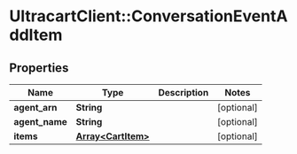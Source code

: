# UltracartClient::ConversationEventAddItem

## Properties
Name | Type | Description | Notes
------------ | ------------- | ------------- | -------------
**agent_arn** | **String** |  | [optional] 
**agent_name** | **String** |  | [optional] 
**items** | [**Array&lt;CartItem&gt;**](CartItem.md) |  | [optional] 


